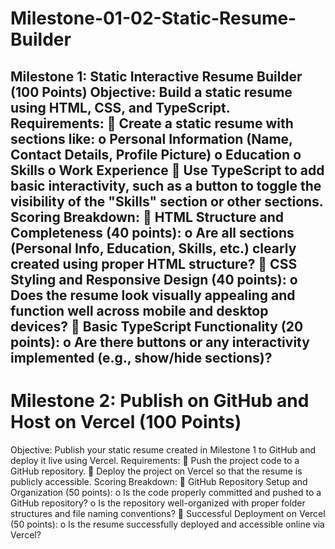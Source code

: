 # Milestone-01-02-Static-Resume-Builder
Milestone 1: Static Interactive Resume Builder (100 Points) 
Objective:
Build a static resume using HTML, CSS, and TypeScript. 
Requirements: 
 Create a static resume with sections like: 
o Personal Information (Name, Contact Details, Profile Picture) 
o Education 
o Skills 
o Work Experience 
 Use TypeScript to add basic interactivity, such as a button to toggle the visibility of the 
"Skills" section or other sections. 
Scoring Breakdown: 
 HTML Structure and Completeness (40 points):
o Are all sections (Personal Info, Education, Skills, etc.) clearly created using proper 
HTML structure? 
 CSS Styling and Responsive Design (40 points):
o Does the resume look visually appealing and function well across mobile and 
desktop devices? 
 Basic TypeScript Functionality (20 points):
o Are there buttons or any interactivity implemented (e.g., show/hide sections)? 
--------------------------------------------------------------------------------------
# Milestone 2: Publish on GitHub and Host on Vercel (100 Points) 
 Objective:
Publish your static resume created in Milestone 1 to GitHub and deploy it live using Vercel. 
Requirements: 
 Push the project code to a GitHub repository. 
 Deploy the project on Vercel so that the resume is publicly accessible. 
Scoring Breakdown: 
 GitHub Repository Setup and Organization (50 points):
o Is the code properly committed and pushed to a GitHub repository? 
o Is the repository well-organized with proper folder structures and file naming 
conventions? 
 Successful Deployment on Vercel (50 points):
o Is the resume successfully deployed and accessible online via Vercel?

